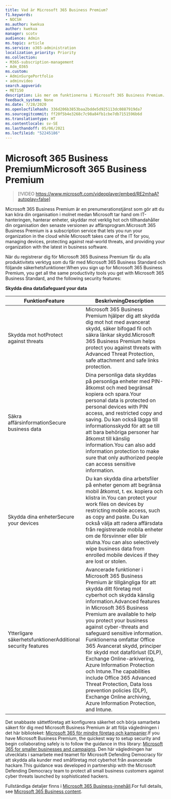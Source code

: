 ```yaml
---
title: Vad är Microsoft 365 Business Premium?
f1.keywords:
- NOCSH
ms.author: kwekua
author: kwekua
manager: scotv
audience: Admin
ms.topic: article
ms.service: o365-administration
localization_priority: Priority
ms.collection:
- M365-subscription-management
- Adm_O365
ms.custom:
- AdminSurgePortfolio
- adminvideo
search.appverid:
- MET150
description: Läs mer om funktionerna i Microsoft 365 Business Premium.
feedback_system: None
ms.date: 7/28/2020
ms.openlocfilehash: 336d206b3853baa2bdde5d925113dc0887919da7
ms.sourcegitcommit: ff20f5b4e3268c7c98a84fb1cbe7db7151596b6d
ms.translationtype: HT
ms.contentlocale: sv-SE
ms.lasthandoff: 05/06/2021
ms.locfileid: "52245186"
---
```

# <a name="microsoft-365-business-premium"></a><span data-ttu-id="778d3-103">Microsoft 365 Business Premium</span><span class="sxs-lookup"><span data-stu-id="778d3-103">Microsoft 365 Business Premium</span></span>

> [!VIDEO https://www.microsoft.com/videoplayer/embed/RE2mhaA?autoplay=false]


<span data-ttu-id="778d3-104">Microsoft 365 Business Premium är en prenumerationstjänst som gör att du kan köra din organisation i molnet medan Microsoft tar hand om IT-hanteringen, hanterar enheter, skyddar mot verklig hot och tillhandahåller din organisation den senaste versionen av affärsprogram.</span><span class="sxs-lookup"><span data-stu-id="778d3-104">Microsoft 365 Business Premium is a subscription service that lets you run your organization in the cloud while Microsoft takes care of the IT for you, managing devices, protecting against real-world threats, and providing your organization with the latest in business software.</span></span>

<span data-ttu-id="778d3-105">När du registrerar dig för Microsoft 365 Business Premium får du alla produktivitets verktyg som du får med Microsoft 365 Business Standard och följande säkerhetsfunktioner:</span><span class="sxs-lookup"><span data-stu-id="778d3-105">When you sign up for Microsoft 365 Business Premium, you get all the same productivity tools you get with Microsoft 365 Business Standard, and the following security features:</span></span>

<span data-ttu-id="778d3-106">**Skydda dina data**</span><span class="sxs-lookup"><span data-stu-id="778d3-106">**Safeguard your data**</span></span>


|<span data-ttu-id="778d3-107">Funktion</span><span class="sxs-lookup"><span data-stu-id="778d3-107">Feature</span></span>|<span data-ttu-id="778d3-108">Beskrivning</span><span class="sxs-lookup"><span data-stu-id="778d3-108">Description</span></span>|
| --- | --- |
| <span data-ttu-id="778d3-109">Skydda mot hot</span><span class="sxs-lookup"><span data-stu-id="778d3-109">Protect against threats</span></span> | <span data-ttu-id="778d3-110">Microsoft 365 Business Premium hjälper dig att skydda dig mot hot med avancerat skydd, säker bifogad fil och säkra länkar skydd.</span><span class="sxs-lookup"><span data-stu-id="778d3-110">Microsoft 365 Business Premium helps protect you against threats with Advanced Threat Protection, safe attachment and safe links protection.</span></span> |
| <span data-ttu-id="778d3-111">Säkra affärsinformation</span><span class="sxs-lookup"><span data-stu-id="778d3-111">Secure business data</span></span> | <span data-ttu-id="778d3-112">Dina personliga data skyddas på personliga enheter med PIN-åtkomst och med begränsat kopiera och spara.</span><span class="sxs-lookup"><span data-stu-id="778d3-112">Your personal data is protected on personal devices with PIN access, and restricted copy and saving.</span></span> <span data-ttu-id="778d3-113">Du kan också lägga till informationsskydd för att se till att bara behöriga personer har åtkomst till känslig information.</span><span class="sxs-lookup"><span data-stu-id="778d3-113">You can also add information protection to make sure that only authorized people can access sensitive information.</span></span> |
| <span data-ttu-id="778d3-114">Skydda dina enheter</span><span class="sxs-lookup"><span data-stu-id="778d3-114">Secure your devices</span></span> | <span data-ttu-id="778d3-115">Du kan skydda dina arbetsfiler på enheter genom att begränsa mobil åtkomst, t. ex. kopiera och klistra in.</span><span class="sxs-lookup"><span data-stu-id="778d3-115">You can protect your work files on devices by restricting mobile access, such as copy and paste.</span></span> <span data-ttu-id="778d3-116">Du kan också välja att radera affärsdata från registrerade mobila enheter om de försvinner eller blir stulna.</span><span class="sxs-lookup"><span data-stu-id="778d3-116">You can also selectively wipe business data from enrolled mobile devices if they are lost or stolen.</span></span> |
| <span data-ttu-id="778d3-117">Ytterligare säkerhetsfunktioner</span><span class="sxs-lookup"><span data-stu-id="778d3-117">Additional security features</span></span> | <span data-ttu-id="778d3-118">Avancerade funktioner i Microsoft 365 Business Premium är tillgängliga för att skydda ditt företag mot cyberhot och skydda känslig information.</span><span class="sxs-lookup"><span data-stu-id="778d3-118">Advanced features in Microsoft 365 Business Premium are available to help you protect your business against cyber-threats and safeguard sensitive information.</span></span> <span data-ttu-id="778d3-119">Funktionerna omfattar Office 365 Avancerat skydd, principer för skydd mot dataförlust (DLP), Exchange Online-arkivering, Azure Information Protection och Intune.</span><span class="sxs-lookup"><span data-stu-id="778d3-119">The capabilities include Office 365 Advanced Threat Protection, Data loss prevention policies (DLP), Exchange Online archiving, Azure Information Protection, and Intune.</span></span> |

<span data-ttu-id="778d3-120">Det snabbaste sättetföretag att konfigurera säkerhet och börja samarbeta säkert för dig med Microsoft Business Premium är att följa vägledningen i det här biblioteket: [Microsoft 365 för mindre företag och kampanjer](../campaigns/index.md).</span><span class="sxs-lookup"><span data-stu-id="778d3-120">If you have Microsoft Business Premium, the quickest way to setup security and begin collaborating safely is to follow the guidance in this library: [Microsoft 365 for smaller businesses and campaigns](../campaigns/index.md).</span></span> <span data-ttu-id="778d3-121">Den här vägledningen har utvecklats i samarbete med teamet för Microsoft Defending Democracy för att skydda alla kunder med småföretag mot cyberhot från avancerade hackare.</span><span class="sxs-lookup"><span data-stu-id="778d3-121">This guidance was developed in partnership with the Microsoft Defending Democracy team to protect all small business customers against cyber threats launched by sophisticated hackers.</span></span> 

<span data-ttu-id="778d3-122">Fullständiga detaljer finns i [Microsoft 365 Business-innehåll](../business/index.yml).</span><span class="sxs-lookup"><span data-stu-id="778d3-122">For full details, see [Microsoft 365 Business content](../business/index.yml).</span></span>